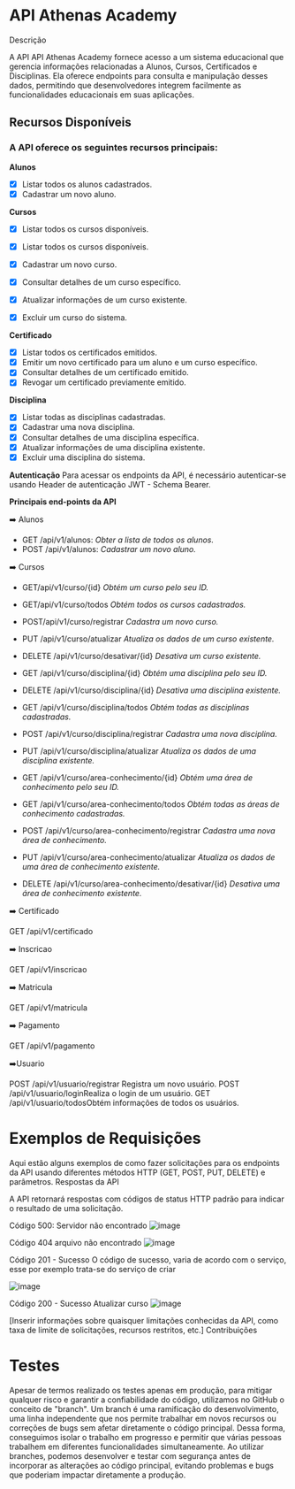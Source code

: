 # API Athenas Academy
Descrição

A API API Athenas Academy fornece acesso a um sistema educacional que gerencia informações relacionadas a Alunos, Cursos, Certificados e Disciplinas. Ela oferece endpoints para consulta e manipulação desses dados, permitindo que desenvolvedores integrem facilmente as funcionalidades educacionais em suas aplicações.

## Recursos Disponíveis

### A API oferece os seguintes recursos principais:

**Alunos**
- [x] Listar todos os alunos cadastrados.
- [x] Cadastrar um novo aluno.
 
**Cursos**
- [x] Listar todos os cursos disponíveis.
- [x] Listar todos os cursos disponíveis.
- [x] Cadastrar um novo curso.
- [x] Consultar detalhes de um curso específico.
- [x] Atualizar informações de um curso existente.
- [x] Excluir um curso do sistema.


**Certificado**

- [x] Listar todos os certificados emitidos.
- [x] Emitir um novo certificado para um aluno e um curso específico.
- [x] Consultar detalhes de um certificado emitido.
- [x] Revogar um certificado previamente emitido.

**Disciplina**
- [x] Listar todas as disciplinas cadastradas.
- [x] Cadastrar uma nova disciplina.
- [x] Consultar detalhes de uma disciplina específica.
- [x] Atualizar informações de uma disciplina existente.
- [x] Excluir uma disciplina do sistema.

**Autenticação**
Para acessar os endpoints da API, é necessário autenticar-se usando Header de autenticação JWT - Schema Bearer. 


**Principais end-points da API**

➡️ Alunos
- GET /api/v1/alunos:                                           _Obter a lista de todos os alunos._
- POST /api/v1/alunos:                                          _Cadastrar um novo aluno._
   

➡️ Cursos

- GET/api/v1/curso/{id}                                          _Obtém um curso pelo seu ID._

- GET/api/v1/curso/todos                                         _Obtém todos os cursos cadastrados._

- POST/api/v1/curso/registrar                                    _Cadastra um novo curso._

- PUT /api/v1/curso/atualizar                                    _Atualiza os dados de um curso existente._

- DELETE /api/v1/curso/desativar/{id}                            _Desativa um curso existente._

- GET /api/v1/curso/disciplina/{id}                               _Obtém uma disciplina pelo seu ID._

- DELETE /api/v1/curso/disciplina/{id}                            _Desativa uma disciplina existente._

- GET /api/v1/curso/disciplina/todos                              _Obtém todas as disciplinas cadastradas._

- POST /api/v1/curso/disciplina/registrar                         _Cadastra uma nova disciplina._

- PUT /api/v1/curso/disciplina/atualizar                          _Atualiza os dados de uma disciplina existente._

- GET /api/v1/curso/area-conhecimento/{id}                        _Obtém uma área de conhecimento pelo seu ID._

- GET /api/v1/curso/area-conhecimento/todos                       _Obtém todas as áreas de conhecimento cadastradas._

- POST /api/v1/curso/area-conhecimento/registrar                  _Cadastra uma nova área de conhecimento._

- PUT /api/v1/curso/area-conhecimento/atualizar                   _Atualiza os dados de uma área de conhecimento existente._

- DELETE /api/v1/curso/area-conhecimento/desativar/{id}           _Desativa uma área de conhecimento existente._

➡️ Certificado

GET /api/v1/certificado
   
➡️ Inscricao

GET /api/v1/inscricao

➡️ Matricula

GET /api/v1/matricula

➡️ Pagamento

GET /api/v1/pagamento

➡️Usuario

POST /api/v1/usuario/registrar Registra um novo usuário.
POST /api/v1/usuario/loginRealiza o login de um usuário.
GET /api/v1/usuario/todosObtém informações de todos os usuários.


# Exemplos de Requisições

Aqui estão alguns exemplos de como fazer solicitações para os endpoints da API usando diferentes métodos HTTP (GET, POST, PUT, DELETE) e parâmetros.
Respostas da API

A API retornará respostas com códigos de status HTTP padrão para indicar o resultado de uma solicitação. 

Código 500: Servidor não encontrado
![image](https://github.com/athenasacademy/athena-backend/assets/106875411/a4ae2c5c-bbd8-4675-a28e-2b20c7f30002)


Código 404 arquivo não encontrado
![image](https://github.com/athenasacademy/athena-backend/assets/106875411/4d3950fb-a9bd-492d-80b7-03a34947ac38)



Código 201 - Sucesso
O código de sucesso, varia de acordo com o serviço, esse por exemplo trata-se do serviço de criar 

![image](https://github.com/athenasacademy/athena-backend/assets/106875411/66f277e9-f483-4994-aa0b-0823315756cc)

Código 200 - Sucesso Atualizar curso
![image](https://github.com/athenasacademy/athena-backend/assets/106875411/09cb6608-f3f7-4dc3-9083-bf01fd40d2ee)




[Inserir informações sobre quaisquer limitações conhecidas da API, como taxa de limite de solicitações, recursos restritos, etc.]
Contribuições

# Testes

Apesar de termos realizado os testes apenas em produção, para mitigar qualquer risco e garantir a confiabilidade do código, utilizamos no GitHub o conceito de "branch". Um branch é uma ramificação do desenvolvimento, uma linha independente que nos permite trabalhar em novos recursos ou correções de bugs sem afetar diretamente o código principal. Dessa forma, conseguimos isolar o trabalho em progresso e permitir que várias pessoas trabalhem em diferentes funcionalidades simultaneamente. Ao utilizar branches, podemos desenvolver e testar com segurança antes de incorporar as alterações ao código principal, evitando problemas e bugs que poderiam impactar diretamente a produção.
